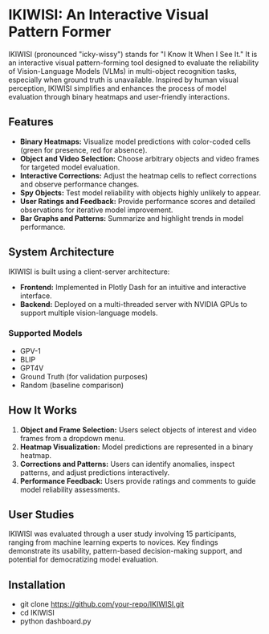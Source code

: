 # IKIWISI: An Interactive Visual Pattern Former

IKIWISI (pronounced "icky-wissy") stands for "I Know It When I See It." It is an interactive visual pattern-forming tool designed to evaluate the reliability of Vision-Language Models (VLMs) in multi-object recognition tasks, especially when ground truth is unavailable. Inspired by human visual perception, IKIWISI simplifies and enhances the process of model evaluation through binary heatmaps and user-friendly interactions.

## Features

- **Binary Heatmaps:** Visualize model predictions with color-coded cells (green for presence, red for absence).
- **Object and Video Selection:** Choose arbitrary objects and video frames for targeted model evaluation.
- **Interactive Corrections:** Adjust the heatmap cells to reflect corrections and observe performance changes.
- **Spy Objects:** Test model reliability with objects highly unlikely to appear.
- **User Ratings and Feedback:** Provide performance scores and detailed observations for iterative model improvement.
- **Bar Graphs and Patterns:** Summarize and highlight trends in model performance.

## System Architecture

IKIWISI is built using a client-server architecture:
- **Frontend:** Implemented in Plotly Dash for an intuitive and interactive interface.
- **Backend:** Deployed on a multi-threaded server with NVIDIA GPUs to support multiple vision-language models.

### Supported Models
- GPV-1
- BLIP
- GPT4V
- Ground Truth (for validation purposes)
- Random (baseline comparison)

## How It Works

1. **Object and Frame Selection:** Users select objects of interest and video frames from a dropdown menu.
2. **Heatmap Visualization:** Model predictions are represented in a binary heatmap.
3. **Corrections and Patterns:** Users can identify anomalies, inspect patterns, and adjust predictions interactively.
4. **Performance Feedback:** Users provide ratings and comments to guide model reliability assessments.

## User Studies

IKIWISI was evaluated through a user study involving 15 participants, ranging from machine learning experts to novices. Key findings demonstrate its usability, pattern-based decision-making support, and potential for democratizing model evaluation.

## Installation

   - git clone https://github.com/your-repo/IKIWISI.git
   - cd IKIWISI
   - python dashboard.py
